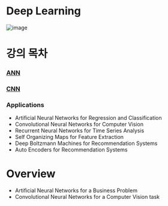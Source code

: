 # Deep Learning
![image](https://user-images.githubusercontent.com/39285147/179501225-2d3f1507-626c-4aaa-8da4-56946e584984.png)

# 강의 목차
### [ANN]()
### [CNN]()

### Applications
- Artificial Neural Networks for Regression and Classification
- Convolutional Neural Networks for Computer Vision
- Recurrent Neural Networks for Time Series Analysis
- Self Organizing Maps for Feature Extraction
- Deep Boltzmann Machines for Recommendation Systems
- Auto Encoders for Recommendation Systems

# Overview
- Artificial Neural Networks for a Business Problem
- Convolutional Neural Networks for a Computer Vision task
